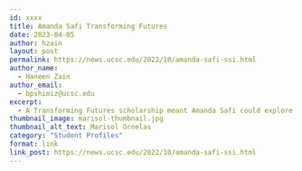 ```yaml
---
id: xxxx
title: Amanda Safi Transforming Futures
date: 2023-04-05
author: hzain
layout: post
permalink: https://news.ucsc.edu/2022/10/amanda-safi-ssi.html
author_name:
  - Haneen Zain
author_email:
  - bpshimiz@ucsc.edu
excerpt:
  - A Transforming Futures scholarship meant Amanda Safi could explore a career in public policy
thumbnail_image: marisol-thumbnail.jpg
thumbnail_alt_text: Marisol Ornelas
category: "Student Profiles"
format: link
link_post: https://news.ucsc.edu/2022/10/amanda-safi-ssi.html
---
```

